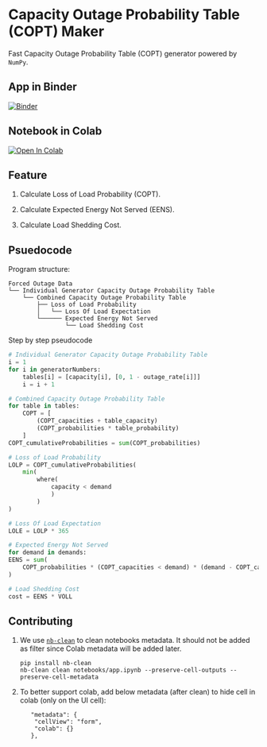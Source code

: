 # Capacity Outage Probability Table (COPT) Maker

Fast Capacity Outage Probability Table (COPT) generator powered by `NumPy`.

## App in Binder

[![Binder](https://mybinder.org/badge_logo.svg)](https://mybinder.org/v2/gh/yasirroni/copt/HEAD?urlpath=voila%2Frender%2Fnotebooks%2Fapp.ipynb)

## Notebook in Colab

[![Open In Colab](https://colab.research.google.com/assets/colab-badge.svg)](https://colab.research.google.com/github/yasirroni/copt/blob/main/notebooks/app.ipynb)

## Feature

1. Calculate Loss of Load Probability (COPT).

1. Calculate Expected Energy Not Served (EENS).

1. Calculate Load Shedding Cost.

## Psuedocode

Program structure:

```plaintext
Forced Outage Data
└── Individual Generator Capacity Outage Probability Table
    └── Combined Capacity Outage Probability Table
        ├── Loss of Load Probability
        │   └── Loss Of Load Expectation
        └────── Expected Energy Not Served
                └── Load Shedding Cost
```

Step by step pseudocode

```python
# Individual Generator Capacity Outage Probability Table
i = 1
for i in generatorNumbers:
    tables[i] = [capacity[i], [0, 1 - outage_rate[i]]]
    i = i + 1

# Combined Capacity Outage Probability Table
for table in tables:
    COPT = [
        (COPT_capacities + table_capacity)
        (COPT_probabilities * table_probability)
    ]
COPT_cumulativeProbabilities = sum(COPT_probabilities)

# Loss of Load Probability
LOLP = COPT_cumulativeProbabilities(
    min(
        where(
            capacity < demand
            )
        )
)

# Loss Of Load Expectation
LOLE = LOLP * 365

# Expected Energy Not Served
for demand in demands:
EENS = sum(
    COPT_probabilities * (COPT_capacities < demand) * (demand - COPT_capacities)
)

# Load Shedding Cost
cost = EENS * VOLL
```

## Contributing

1. We use [`nb-clean`](https://github.com/srstevenson/nb-clean) to clean notebooks metadata. It should not be added as filter since Colab metadata will be added later.

    ```shell
    pip install nb-clean
    nb-clean clean notebooks/app.ipynb --preserve-cell-outputs --preserve-cell-metadata
    ```

1. To better support colab, add below metadata (after clean) to hide cell in colab (only on the UI cell):

    ```shell
       "metadata": {
        "cellView": "form",
        "colab": {}
       },
    ```
